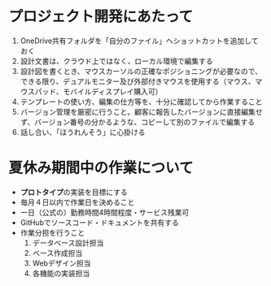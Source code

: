 # プロジェクト開発にあたって

1. OneDrive共有フォルダを「自分のファイル」へショットカットを追加しておく
2. 設計文書は、クラウド上ではなく、ローカル環境で編集する
3. 設計図を書くとき、マウスカーソルの正確なポジショニングが必要なので、できる限り、デュアルモニター及び外部付きマウスを使用する（マウス、マウスパッド、モバイルディスプレイ購入可）
4. テンプレートの使い方、編集の仕方等を、十分に確認してから作業すること
5. バージョン管理を厳密に行うこと。顧客に報告したバージョンに直接編集せず、バージョン番号の分かるような、コピーして別のファイルで編集する
6. 話し合い、「ほうれんそう」に心掛ける

# 夏休み期間中の作業について

- **プロトタイプ**の実装を目標にする
- 毎月４日以内で作業日を決めること
- 一日（公式の）勤務時間4時間程度・サービス残業可
- GitHubでソースコード・ドキュメントを共有する
- 作業分担を行うこと
  1. データベース設計担当
  1. ベース作成担当
  1. Webデザイン担当
  1. 各機能の実装担当